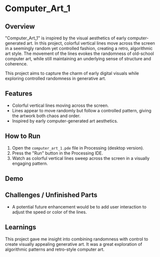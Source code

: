 # Computer_Art_1

## Overview
"Computer_Art_1" is inspired by the visual aesthetics of early computer-generated art. In this project, colorful vertical lines move across the screen in a seemingly random yet controlled fashion, creating a retro, algorithmic art style. The movement of the lines evokes the randomness of old-school computer art, while still maintaining an underlying sense of structure and coherence.

This project aims to capture the charm of early digital visuals while exploring controlled randomness in generative art.

## Features
- Colorful vertical lines moving across the screen.
- Lines appear to move randomly but follow a controlled pattern, giving the artwork both chaos and order.
- Inspired by early computer-generated art aesthetics.

## How to Run
1. Open the `computer_art_1.pde` file in Processing (desktop version).
2. Press the "Run" button in the Processing IDE.
3. Watch as colorful vertical lines sweep across the screen in a visually engaging pattern.

## Demo


## Challenges / Unfinished Parts
- A potential future enhancement would be to add user interaction to adjust the speed or color of the lines.

## Learnings
This project gave me insight into combining randomness with control to create visually appealing generative art. It was a great exploration of algorithmic patterns and retro-style computer art.

